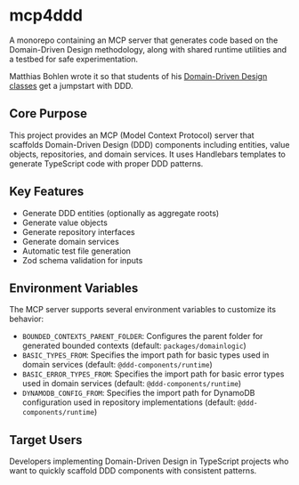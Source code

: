 # mcp4ddd
A monorepo containing an MCP server that generates code based on the Domain-Driven Design methodology, along with shared runtime utilities and a testbed for safe experimentation.

Matthias Bohlen wrote it so that students of his [Domain-Driven Design classes](https://mbohlen.de/domain-driven-design-cpsa-a/?utm_source=ddd-scaffolder) get a jumpstart with DDD.

## Core Purpose
This project provides an MCP (Model Context Protocol) server that scaffolds Domain-Driven Design (DDD) components including entities, value objects, repositories, and domain services. It uses Handlebars templates to generate TypeScript code with proper DDD patterns.

## Key Features
- Generate DDD entities (optionally as aggregate roots)
- Generate value objects
- Generate repository interfaces
- Generate domain services
- Automatic test file generation
- Zod schema validation for inputs

## Environment Variables

The MCP server supports several environment variables to customize its behavior:

- `BOUNDED_CONTEXTS_PARENT_FOLDER`: Configures the parent folder for generated bounded contexts (default: `packages/domainlogic`)
- `BASIC_TYPES_FROM`: Specifies the import path for basic types used in domain services (default: `@ddd-components/runtime`)
- `BASIC_ERROR_TYPES_FROM`: Specifies the import path for basic error types used in domain services (default: `@ddd-components/runtime`)
- `DYNAMODB_CONFIG_FROM`: Specifies the import path for DynamoDB configuration used in repository implementations (default: `@ddd-components/runtime`)

## Target Users
Developers implementing Domain-Driven Design in TypeScript projects who want to quickly scaffold DDD components with consistent patterns.
